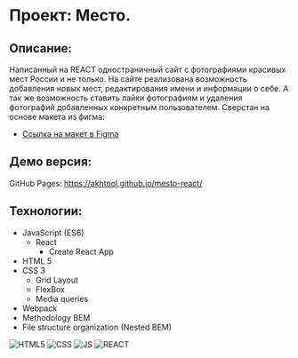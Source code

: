 # Проект: Место.

## Описание:

Написанный на REACT одностраничный сайт с фотографиями красивых мест России и не только. На сайте реализована возможность добавления новых мест, редактирования имени и информации о себе. А так же возможность ставить лайки фотографиям и удаления фотографий добавленных конкретным пользователем.
Сверстан на основе макета из фигма:

- [Ссылка на макет в Figma](https://www.figma.com/file/2cn9N9jSkmxD84oJik7xL7/JavaScript.-Sprint-4?node-id=0%3A1)

## Демо версия:

GitHub Pages:
https://akhtool.github.io/mesto-react/

## Технологии:

- JavaScript (ES6)
  - React
    - Create React App
- HTML 5
- CSS 3
  - Grid Layout
  - FlexBox
  - Media queries
- Webpack
- Methodology BEM
- File structure organization (Nested BEM)
<p>
  <img alt="HTML5" src="https://img.shields.io/badge/HTML5-E34F26?style=for-the-badge&logo=html5&logoColor=white" />
  <img alt="CSS" src="https://img.shields.io/badge/CSS3-1572B6?style=for-the-badge&logo=css3&logoColor=white" />
  <img alt="JS" src="https://img.shields.io/badge/JavaScript-F7DF1E?style=for-the-badge&logo=javascript&logoColor=black"/>
  <img alt="REACT" src="https://img.shields.io/badge/React-20232A?style=for-the-badge&logo=react&logoColor=61DAFB">
</p>

